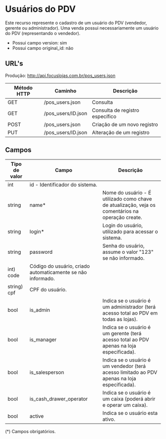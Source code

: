 # Usuários do PDV

Este recurso represente o cadastro de um usuário do PDV (vendedor, gerente ou administrador). Uma venda possui necessariamente um usuário do PDV (representando o vendedor).

* Possui campo version: sim
* Possui campo original_id: não

## URL's

Produção: http://api.focuslojas.com.br/pos_users.json

Método HTTP | Caminho | Descrição
--|--|--
GET | /pos_users.json | Consulta
GET | /pos_users/ID.json | Consulta de registro específico
POST | /pos_users.json | Criação de um novo registro
PUT | /pos_users/ID.json | Alteração de um registro

## Campos

Tipo de valor | Campo | Descrição
--|--|--
int | id - Identificador do sistema.
string | name* | Nome do usuário - É utilizado como chave de atualização, veja os comentários na operação create.
string | login* | Login do usuário, utilizado para acessar o sistema.
string | password | Senha do usuário, assume o valor "123" se não informado.
int) code | Código do usuário, criado automaticamente se não informado.
string) cpf | CPF do usuário.
bool | is_admin | Indica se o usuário é um administrador (terá acesso total ao PDV em todas as lojas).
bool | is_manager | Indica se o usuário é um gerente (terá acesso total ao PDV apenas na loja especificada).
bool | is_salesperson | Indica se o usuário é um vendedor (terá acesso limitado ao PDV apenas na loja especificada).
bool | is_cash_drawer_operator | Indica se o usuário é um caixa (poderá abrir e operar um caixa).
bool | active | Indica se o usuário esta ativo.

(\*) Campos obrigatórios.
